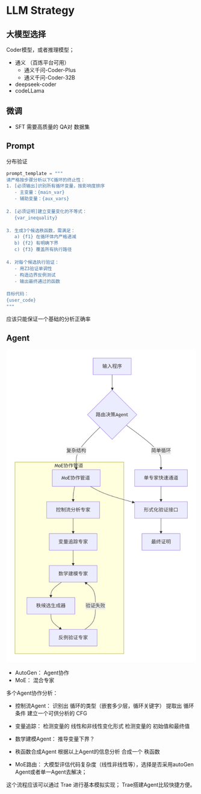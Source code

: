 # LLM Strategy

## 大模型选择
Coder模型，或者推理模型；
- 通义 （百炼平台可用）
    - 通义千问-Coder-Plus
    - 通义千问-Coder-32B
- deepseek-coder
- codeLLama

## 微调
- SFT
需要高质量的 QA对 数据集

## Prompt
分布验证
```python
prompt_template = """
请严格按步骤分析以下C循环的终止性：
1. [必须输出]识别所有循环变量，按影响度排序
   - 主变量：{main_var} 
   - 辅助变量：{aux_vars}

2. [必须证明]建立变量变化的不等式：
   {var_inequality}

3. 生成3个候选秩函数，需满足：
   a) {f1} 在循环体内严格递减
   b) {f2} 有明确下界
   c) {f3} 覆盖所有执行路径

4. 对每个候选执行验证：
   - 用Z3验证单调性
   - 构造边界反例测试
   - 输出最终通过的函数
   
目标代码：
{user_code}
"""
```
应该只能保证一个基础的分析正确率

## Agent

![可能的框架图](./resources/term-llm-autogen.png)

- AutoGen： Agent协作
- MoE： 混合专家

多个Agent协作分析：
- 控制流Agent：
    识别出 循环的类型（嵌套多少层，循环关键字）
    提取出 循环条件
    建立一个可供分析的 CFG
- 变量追踪：
    检测变量的 线性和非线性变化形式
    检测变量的 初始值和最终值
- 数学建模Agent：
    推导变量下界？
- 秩函数合成Agent
    根据以上Agent的信息分析
    合成一个 秩函数

- MoE路由：
    大模型评估代码复杂度（线性非线性等），选择是否采用autoGen Agent或者单一Agent去解决；

这个流程应该可以通过 Trae 进行基本模拟实现；
Trae搭建Agent比较快捷方便。